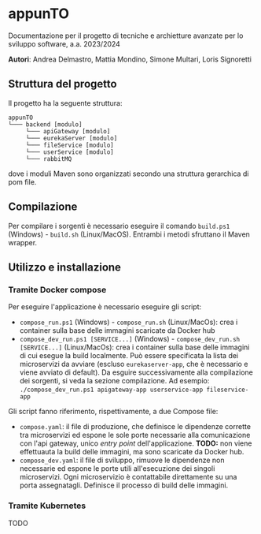 # appunTO
Documentazione per il progetto di tecniche e archietture avanzate per lo sviluppo software, a.a. 2023/2024

**Autori**: Andrea Delmastro, Mattia Mondino, Simone Multari, Loris Signoretti 

## Struttura del progetto
Il progetto ha la seguente struttura:
```
appunTO
└─── backend [modulo]
     └─── apiGateway [modulo]
     └─── eurekaServer [modulo]
     └─── fileService [modulo]
     └─── userService [modulo]
     └─── rabbitMQ
```
dove i moduli Maven sono organizzati secondo una struttura gerarchica di pom file.

## Compilazione
Per compilare i sorgenti è necessario eseguire il comando `build.ps1` (Windows) - `build.sh` (Linux/MacOS). Entrambi i metodi sfruttano il Maven wrapper.

## Utilizzo e installazione
### Tramite Docker compose
Per eseguire l'applicazione è necessario eseguire gli script:
* `compose_run.ps1` (Windows) - `compose_run.sh` (Linux/MacOs): crea i container sulla base delle immagini scaricate da Docker hub
* `compose_dev_run.ps1 [SERVICE...]` (Windows) - `compose_dev_run.sh [SERVICE...]` (Linux/MacOs): crea i container sulla base delle immagini di cui esegue la build localmente. Può essere specificata la lista dei microservizi da avviare (escluso `eurekaserver-app`, che è necessario e viene avviato di default). Da esguire successivamente alla compilazione dei sorgenti, si veda la sezione compilazione. Ad esempio: `./compose_dev_run.ps1 apigateway-app userservice-app fileservice-app`

Gli script fanno riferimento, rispettivamente, a due Compose file:
* `compose.yaml`: il file di produzione, che definisce le dipendenze corrette tra microservizi ed espone le sole porte necessarie alla comunicazione con l'api gateway, unico _entry point_ dell'applicazione. **TODO:** non viene effettuauta la build delle immagini, ma sono scaricate da Docker hub.
* `compose_dev.yaml`: il file di sviluppo, rimuove le dipendenze non necessarie ed espone le porte utili all'esecuzione dei singoli microservizi. Ogni microservizio è contattabile direttamente su una porta assegnatagli. Definisce il processo di build delle immagini.

### Tramite Kubernetes
TODO